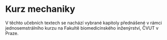 # Kurz mechaniky

V těchto učebních textech se nachází vybrané kapitoly přednášené v rámci jednosemstrálního kurzu na Fakultě biomedicínského inženýrství, ČVUT v Praze.

```{tableofcontents}
```
